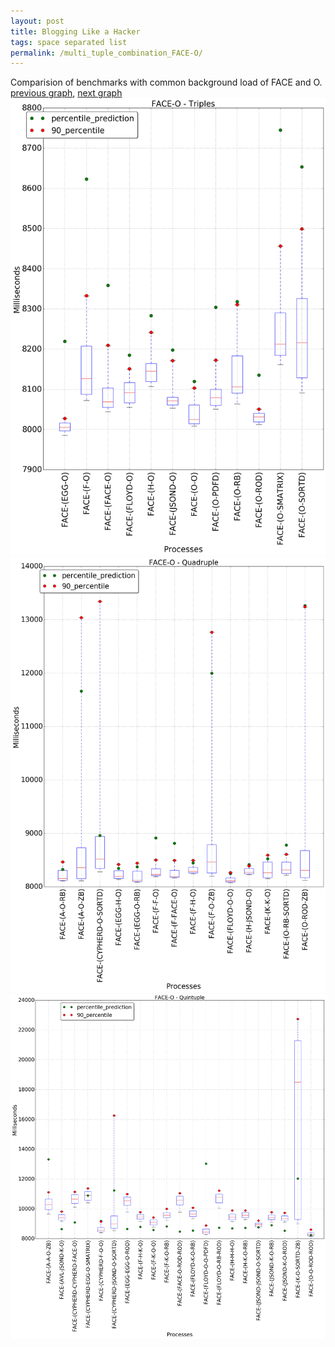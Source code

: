 ```yaml
---
layout: post
title: Blogging Like a Hacker
tags: space separated list
permalink: /multi_tuple_combination_FACE-O/
---
```


Comparision of benchmarks with common background load of FACE and O.
[previous graph](../multi_tuple_combination_FACE-K/), [next graph](../multi_tuple_combination_FACE-PDFD/)
![graph figure](./images/triple/FACE/FACE-O_box.png)![graph figure](./images/quadruple/FACE/FACE-O_box.png)![graph figure](./images/quintuple/FACE/FACE-O_box.png)